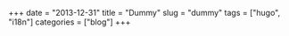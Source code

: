 +++ 
date = "2013-12-31"
title = "Dummy"
slug = "dummy" 
tags = ["hugo", "i18n"]
categories = ["blog"]
+++
